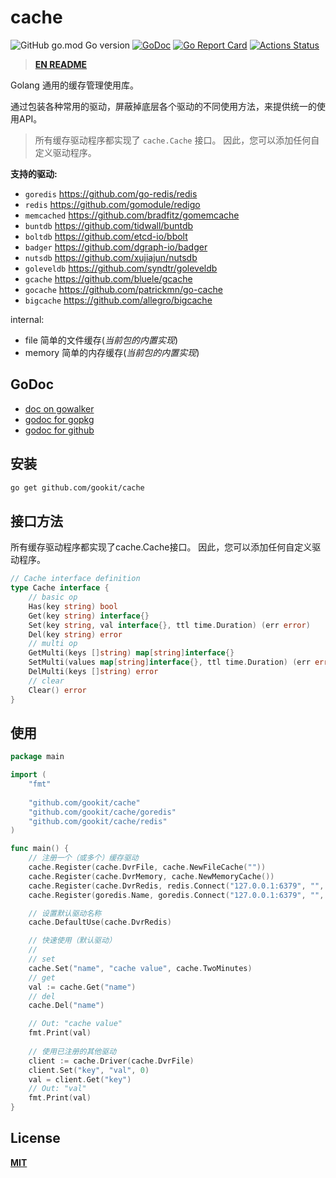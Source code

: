 # cache

![GitHub go.mod Go version](https://img.shields.io/github/go-mod/go-version/gookit/cache?style=flat-square)
[![GoDoc](https://godoc.org/github.com/gookit/cache?status.svg)](https://pkg.go.dev/github.com/gookit/cache)
[![Go Report Card](https://goreportcard.com/badge/github.com/gookit/cache)](https://goreportcard.com/report/github.com/gookit/cache)
[![Actions Status](https://github.com/gookit/cache/workflows/Unit-Tests/badge.svg)](https://github.com/gookit/cache/actions)

> **[EN README](README.md)**

Golang 通用的缓存管理使用库。

通过包装各种常用的驱动，屏蔽掉底层各个驱动的不同使用方法，来提供统一的使用API。

> 所有缓存驱动程序都实现了 `cache.Cache` 接口。 因此，您可以添加任何自定义驱动程序。

**支持的驱动:**

- `goredis` https://github.com/go-redis/redis
- `redis` https://github.com/gomodule/redigo
- `memcached` https://github.com/bradfitz/gomemcache
- `buntdb` https://github.com/tidwall/buntdb
- `boltdb`  https://github.com/etcd-io/bbolt
- `badger` https://github.com/dgraph-io/badger
- `nutsdb` https://github.com/xujiajun/nutsdb
- `goleveldb` https://github.com/syndtr/goleveldb
- `gcache` https://github.com/bluele/gcache
- `gocache` https://github.com/patrickmn/go-cache
- `bigcache` https://github.com/allegro/bigcache

internal:

- file 简单的文件缓存(_当前包的内置实现_)
- memory 简单的内存缓存(_当前包的内置实现_)

## GoDoc

- [doc on gowalker](https://gowalker.org/github.com/gookit/cache)
- [godoc for gopkg](https://pkg.go.dev/gopkg.in/gookit/cache.v1)
- [godoc for github](https://pkg.go.dev/github.com/gookit/cache)

## 安装

```bash
go get github.com/gookit/cache
```

## 接口方法

所有缓存驱动程序都实现了cache.Cache接口。 因此，您可以添加任何自定义驱动程序。

```go
// Cache interface definition
type Cache interface {
	// basic op
	Has(key string) bool
	Get(key string) interface{}
	Set(key string, val interface{}, ttl time.Duration) (err error)
	Del(key string) error
	// multi op
	GetMulti(keys []string) map[string]interface{}
	SetMulti(values map[string]interface{}, ttl time.Duration) (err error)
	DelMulti(keys []string) error
	// clear
	Clear() error
}
```

## 使用

```go
package main

import (
	"fmt"
	
	"github.com/gookit/cache"
	"github.com/gookit/cache/goredis"
	"github.com/gookit/cache/redis"
)

func main() {
	// 注册一个（或多个）缓存驱动
	cache.Register(cache.DvrFile, cache.NewFileCache(""))
	cache.Register(cache.DvrMemory, cache.NewMemoryCache())
	cache.Register(cache.DvrRedis, redis.Connect("127.0.0.1:6379", "", 0))
	cache.Register(goredis.Name, goredis.Connect("127.0.0.1:6379", "", 0))

	// 设置默认驱动名称
	cache.DefaultUse(cache.DvrRedis)

	// 快速使用（默认驱动）
	//
	// set
	cache.Set("name", "cache value", cache.TwoMinutes)
	// get
	val := cache.Get("name")
	// del
	cache.Del("name")

	// Out: "cache value"
	fmt.Print(val)
	
	// 使用已注册的其他驱动
	client := cache.Driver(cache.DvrFile)
	client.Set("key", "val", 0)
	val = client.Get("key")
	// Out: "val"
	fmt.Print(val)
}
```

## License

**[MIT](LICENSE)**
